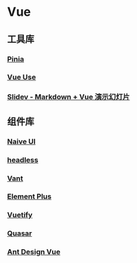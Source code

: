 # Vue

## 工具库

<a class="bookmarks-item" href="https://pinia.vuejs.org/" target="_blank"><LinkIcon link="https://pinia.vuejs.org/"/><h3 class="text" id="pinia" tabindex="-1">Pinia<a class="header-anchor" style="display: none;" href="#pinia" aria-label="Permalink to &quot;Pinia&quot;">​</a></h3></a><a class="bookmarks-item" href="https://github.com/vueuse/vueuse" target="_blank"><LinkIcon link="https://github.com/vueuse/vueuse"/><h3 class="text" id="vue-use" tabindex="-1">Vue Use<a class="header-anchor" style="display: none;" href="#vue-use" aria-label="Permalink to &quot;Vue Use&quot;">​</a></h3></a><a class="bookmarks-item" href="https://sli.dev/" target="_blank"><LinkIcon link="https://sli.dev/"/><h3 class="text" id="slidev-markdown-vue-演示幻灯片" tabindex="-1">Slidev - Markdown + Vue 演示幻灯片<a class="header-anchor" style="display: none;" href="#slidev-markdown-vue-演示幻灯片" aria-label="Permalink to &quot;Slidev - Markdown + Vue 演示幻灯片&quot;">​</a></h3></a>

## 组件库

<a class="bookmarks-item" href="https://www.naiveui.com/" target="_blank"><LinkIcon link="https://www.naiveui.com/"/><h3 class="text" id="naive-ui" tabindex="-1">Naive UI<a class="header-anchor" style="display: none;" href="#naive-ui" aria-label="Permalink to &quot;Naive UI&quot;">​</a></h3></a><a class="bookmarks-item" href="https://headlessui.com/" target="_blank"><LinkIcon link="https://headlessui.com/"/><h3 class="text" id="headless" tabindex="-1">headless<a class="header-anchor" style="display: none;" href="#headless" aria-label="Permalink to &quot;headless&quot;">​</a></h3></a><a class="bookmarks-item" href="https://github.com/youzan/vant" target="_blank"><LinkIcon link="https://github.com/youzan/vant"/><h3 class="text" id="vant" tabindex="-1">Vant<a class="header-anchor" style="display: none;" href="#vant" aria-label="Permalink to &quot;Vant&quot;">​</a></h3></a><a class="bookmarks-item" href="https://element-plus.org/" target="_blank"><LinkIcon link="https://element-plus.org/"/><h3 class="text" id="element-plus" tabindex="-1">Element Plus<a class="header-anchor" style="display: none;" href="#element-plus" aria-label="Permalink to &quot;Element Plus&quot;">​</a></h3></a><a class="bookmarks-item" href="https://vuetifyjs.com/en/" target="_blank"><LinkIcon link="https://vuetifyjs.com/en/"/><h3 class="text" id="vuetify" tabindex="-1">Vuetify<a class="header-anchor" style="display: none;" href="#vuetify" aria-label="Permalink to &quot;Vuetify&quot;">​</a></h3></a><a class="bookmarks-item" href="https://quasar.dev/" target="_blank"><LinkIcon link="https://quasar.dev/"/><h3 class="text" id="quasar" tabindex="-1">Quasar<a class="header-anchor" style="display: none;" href="#quasar" aria-label="Permalink to &quot;Quasar&quot;">​</a></h3></a><a class="bookmarks-item" href="https://github.com/vueComponent/ant-design-vue/" target="_blank"><LinkIcon link="https://github.com/vueComponent/ant-design-vue/"/><h3 class="text" id="ant-design-vue" tabindex="-1">Ant Design Vue<a class="header-anchor" style="display: none;" href="#ant-design-vue" aria-label="Permalink to &quot;Ant Design Vue&quot;">​</a></h3></a>